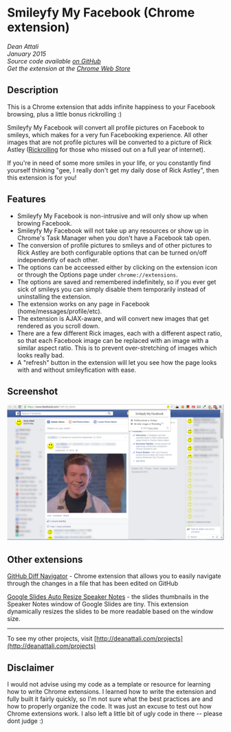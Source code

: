# Smileyfy My Facebook (Chrome extension)

_Dean Attali_    
_January 2015_    
_Source code available [on GitHub](https://github.com/daattali/smileyfy-my-facebook-extension)_     
_Get the extension at the [Chrome Web Store](https://chrome.google.com/webstore/detail/smileyfy-my-facebook/ideagdnlnmgjdhhbelgadnakbhphljol)_  


## Description

This is a Chrome extension that adds infinite happiness to your Facebook browsing, plus a little bonus rickrolling :)  

Smileyfy My Facebook will convert all profile pictures on Facebook to smileys, which makes for a very fun Facebooking experience.  All other images that are not profile pictures will be converted to a picture of Rick Astley ([Rickrolling](http://en.wikipedia.org/wiki/Rickrolling) for those who missed out on a full year of internet).

If you're in need of some more smiles in your life, or you constantly find yourself thinking "gee, I really don't get my daily dose of Rick Astley", then this extension is for you!


## Features

- Smileyfy My Facebook is non-intrusive and will only show up when browing Facebook.
- Smileyfy My Facebook will not take up any resources or show up in Chrome's Task Manager when you don't have a Facebook tab open.
- The conversion of profile pictures to smileys and of other pictures to Rick Astley are both configurable options that can be turned on/off independently of each other.  
- The options can be acceessed either by clicking on the extension icon or through the Options page under `chrome://extensions`.  
- The options are saved and remembered indefinitely, so if you ever get sick of smileys you can simply disable them temporarily instead of uninstalling the extension.  
- The extension works on any page in Facebook (home/messages/profile/etc).  
- The extension is AJAX-aware, and will convert new images that get rendered as you scroll down.
- There are a few different Rick images, each with a different aspect ratio, so that each Facebook image can be replaced with an image with a similar aspect ratio.  This is to prevent over-stretching of images which looks really bad.
- A "refresh" button in the extension will let you see how the page looks with and without smileyfication with ease.


## Screenshot

![](./img/doc/screenshot-home.png)

## Other extensions

[GitHub Diff Navigator](https://github.com/daattali/github-diff-navigator-extension) - Chrome extension that allows you to easily navigate through the changes in a file that has been edited on GitHub

[Google Slides Auto Resize Speaker Notes](https://github.com/daattali/gslides-betternotes-extension) - the slides thumbnails in the Speaker Notes window of Google Slides are tiny. This extension dynamically resizes the slides to be more readable based on the window size.

---

To see my other projects, visit [http://deanattali.com/projects](http://deanattali.com/projects)


## Disclaimer

I would not advise using my code as a template or resource for learning how to write Chrome extensions. I learned how to write the extension and fully built it fairly quickly, so I'm not sure what the best practices are and how to properly organize the code. It was just an excuse to test out how Chrome extensions work. I also left a little bit of ugly code in there -- please dont judge :)

